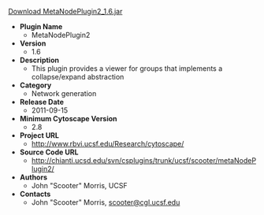 <a href="MetaNodePlugin2_1.6.jar">Download MetaNodePlugin2_1.6.jar</a>

* __Plugin Name__
  * MetaNodePlugin2
* __Version__
  * 1.6
* __Description__
  * This plugin provides a viewer for groups that implements a collapse/expand abstraction
* __Category__
  * Network generation
* __Release Date__
  * 2011-09-15
* __Minimum Cytoscape Version__
  * 2.8
* __Project URL__
  * http://www.rbvi.ucsf.edu/Research/cytoscape/
* __Source Code URL__
  * http://chianti.ucsd.edu/svn/csplugins/trunk/ucsf/scooter/metaNodePlugin2/
* __Authors__
  * John "Scooter" Morris, UCSF
* __Contacts__
  * John \"Scooter\" Morris, scooter@cgl.ucsf.edu
